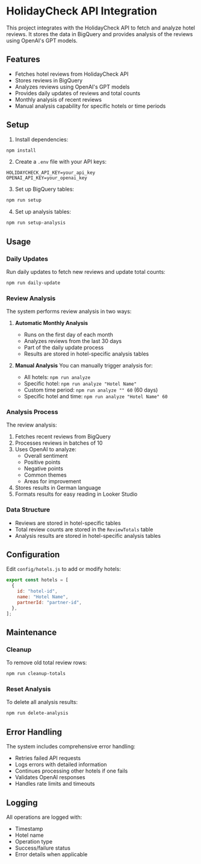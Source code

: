 # HolidayCheck API Integration

This project integrates with the HolidayCheck API to fetch and analyze hotel reviews. It stores the data in BigQuery and provides analysis of the reviews using OpenAI's GPT models.

## Features

- Fetches hotel reviews from HolidayCheck API
- Stores reviews in BigQuery
- Analyzes reviews using OpenAI's GPT models
- Provides daily updates of reviews and total counts
- Monthly analysis of recent reviews
- Manual analysis capability for specific hotels or time periods

## Setup

1. Install dependencies:

```bash
npm install
```

2. Create a `.env` file with your API keys:

```env
HOLIDAYCHECK_API_KEY=your_api_key
OPENAI_API_KEY=your_openai_key
```

3. Set up BigQuery tables:

```bash
npm run setup
```

4. Set up analysis tables:

```bash
npm run setup-analysis
```

## Usage

### Daily Updates

Run daily updates to fetch new reviews and update total counts:

```bash
npm run daily-update
```

### Review Analysis

The system performs review analysis in two ways:

1. **Automatic Monthly Analysis**

   - Runs on the first day of each month
   - Analyzes reviews from the last 30 days
   - Part of the daily update process
   - Results are stored in hotel-specific analysis tables

2. **Manual Analysis**
   You can manually trigger analysis for:
   - All hotels: `npm run analyze`
   - Specific hotel: `npm run analyze "Hotel Name"`
   - Custom time period: `npm run analyze "" 60` (60 days)
   - Specific hotel and time: `npm run analyze "Hotel Name" 60`

### Analysis Process

The review analysis:

1. Fetches recent reviews from BigQuery
2. Processes reviews in batches of 10
3. Uses OpenAI to analyze:
   - Overall sentiment
   - Positive points
   - Negative points
   - Common themes
   - Areas for improvement
4. Stores results in German language
5. Formats results for easy reading in Looker Studio

### Data Structure

- Reviews are stored in hotel-specific tables
- Total review counts are stored in the `ReviewTotals` table
- Analysis results are stored in hotel-specific analysis tables

## Configuration

Edit `config/hotels.js` to add or modify hotels:

```javascript
export const hotels = [
  {
    id: "hotel-id",
    name: "Hotel Name",
    partnerId: "partner-id",
  },
];
```

## Maintenance

### Cleanup

To remove old total review rows:

```bash
npm run cleanup-totals
```

### Reset Analysis

To delete all analysis results:

```bash
npm run delete-analysis
```

## Error Handling

The system includes comprehensive error handling:

- Retries failed API requests
- Logs errors with detailed information
- Continues processing other hotels if one fails
- Validates OpenAI responses
- Handles rate limits and timeouts

## Logging

All operations are logged with:

- Timestamp
- Hotel name
- Operation type
- Success/failure status
- Error details when applicable
